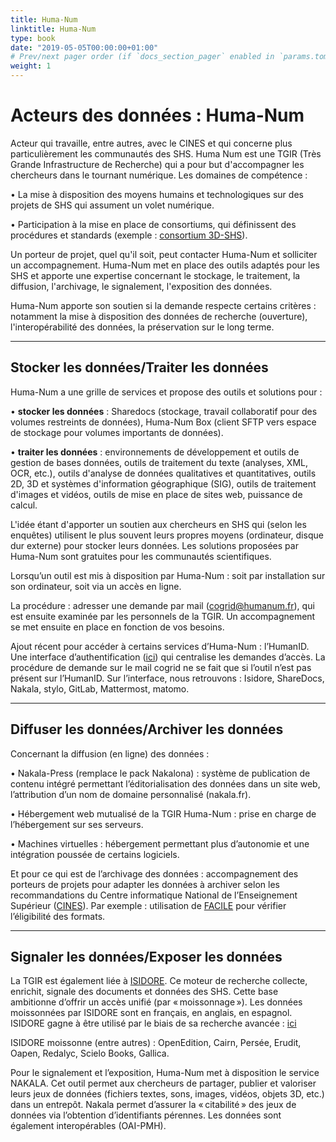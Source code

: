 ```yaml
---
title: Huma-Num
linktitle: Huma-Num
type: book
date: "2019-05-05T00:00:00+01:00"
# Prev/next pager order (if `docs_section_pager` enabled in `params.toml`)
weight: 1
---
```


# Acteurs des données : Huma-Num

Acteur qui travaille, entre autres, avec le CINES et qui concerne plus particulièrement les communautés des SHS. Huma Num est une TGIR (Très Grande Infrastructure de Recherche) qui a pour but d'accompagner les chercheurs dans le tournant numérique. Les domaines de compétence : 

•       La mise à disposition des moyens humains et technologiques sur des projets de SHS qui assument un volet numérique.

•       Participation à la mise en place de consortiums, qui définissent des procédures et standards (exemple : [consortium 3D-SHS](https://shs3d.hypotheses.org/)).

Un porteur de projet, quel qu'il soit, peut contacter Huma-Num et solliciter un accompagnement. Huma-Num met en place des outils adaptés pour les SHS et apporte une expertise concernant le stockage, le traitement, la diffusion, l'archivage, le signalement, l'exposition des données.

Huma-Num apporte son soutien si la demande respecte certains critères : notamment la mise à disposition des données de recherche (ouverture), l'interopérabilité des données, la préservation sur le long terme.
***
## Stocker les données/Traiter les données

Huma-Num a une grille de services et propose des outils et solutions pour : 

•       **stocker les données** : Sharedocs (stockage, travail collaboratif pour des volumes restreints de données), Huma-Num Box (client SFTP vers espace de stockage pour volumes importants de données).

•       **traiter les données** : environnements de développement et outils de gestion de bases données, outils de traitement du texte (analyses, XML, OCR, etc.), outils d'analyse de données qualitatives et quantitatives, outils 2D, 3D et systèmes d'information géographique (SIG), outils de traitement d'images et vidéos, outils de mise en place de sites web, puissance de calcul.

L'idée étant d'apporter un soutien aux chercheurs en SHS qui (selon les enquêtes) utilisent le plus souvent leurs propres moyens (ordinateur, disque dur externe) pour stocker leurs données. Les solutions proposées par Huma-Num sont gratuites pour les communautés scientifiques.

Lorsqu’un outil est mis à disposition par Huma-Num : soit par installation sur son ordinateur, soit via un accès en ligne.

La procédure : adresser une demande par mail (cogrid@humanum.fr), qui est ensuite examinée par les personnels de la TGIR. Un accompagnement se met ensuite en place en fonction de vos besoins.

Ajout récent pour accéder à certains services d’Huma-Num : l’HumanID. Une interface d’authentification ([ici](https://humanid.huma-num.fr/)) qui centralise les demandes d’accès. La procédure de demande sur le mail cogrid ne se fait que si l’outil n’est pas présent sur l’HumanID. Sur l’interface, nous retrouvons : Isidore, ShareDocs, Nakala, stylo, GitLab, Mattermost, matomo.
***
## Diffuser les données/Archiver les données

Concernant la diffusion (en ligne) des données : 

•       Nakala-Press (remplace le pack Nakalona) : système de publication de contenu intégré permettant l’éditorialisation des données dans un site web, l’attribution d’un nom de domaine personnalisé (nakala.fr).

•       Hébergement web mutualisé de la TGIR Huma-Num : prise en charge de l’hébergement sur ses serveurs.

•       Machines virtuelles : hébergement permettant plus d’autonomie et une intégration poussée de certains logiciels.

Et pour ce qui est de l’archivage des données : accompagnement des porteurs de projets pour adapter les données à archiver selon les recommandations du Centre informatique National de l’Enseignement Supérieur ([CINES](https://www.cines.fr/)). Par exemple : utilisation de [FACILE](https://facile.cines.fr/) pour vérifier l’éligibilité des formats.
***
## Signaler les données/Exposer les données

La TGIR est également liée à [ISIDORE](https://isidore.science/). Ce moteur de recherche collecte, enrichit, signale des documents et données des SHS. Cette base ambitionne d’offrir un accès unifié (par « moissonnage »). Les données moissonnées par ISIDORE sont en français, en anglais, en espagnol. ISIDORE gagne à être utilisé par le biais de sa recherche avancée : [ici](https://isidore.science/as)

ISIDORE moissonne (entre autres) : OpenEdition, Cairn, Persée, Erudit, Oapen, Redalyc, Scielo Books, Gallica.

Pour le signalement et l’exposition, Huma-Num met à disposition le service NAKALA. Cet outil permet aux chercheurs de partager, publier et valoriser leurs jeux de données (fichiers textes, sons, images, vidéos, objets 3D, etc.) dans un entrepôt. Nakala permet d’assurer la « citabilité » des jeux de données via l’obtention d’identifiants pérennes. Les données sont également interopérables (OAI-PMH).
